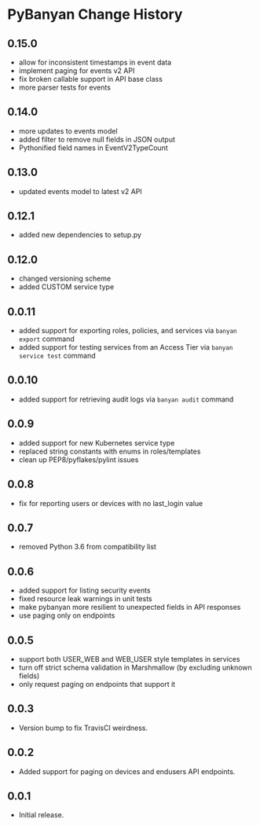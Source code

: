 # PyBanyan Change History

## 0.15.0
 * allow for inconsistent timestamps in event data
 * implement paging for events v2 API
 * fix broken callable support in API base class
 * more parser tests for events

## 0.14.0
 * more updates to events model 
 * added filter to remove null fields in JSON output
 * Pythonified field names in EventV2TypeCount

## 0.13.0
 * updated events model to latest v2 API

## 0.12.1
 * added new dependencies to setup.py

## 0.12.0
 * changed versioning scheme
 * added CUSTOM service type

## 0.0.11
 * added support for exporting roles, policies, and services via `banyan export` command
 * added support for testing services from an Access Tier via `banyan service test` command

## 0.0.10
 * added support for retrieving audit logs via `banyan audit` command

## 0.0.9
 * added support for new Kubernetes service type
 * replaced string constants with enums in roles/templates
 * clean up PEP8/pyflakes/pylint issues

## 0.0.8
 * fix for reporting users or devices with no last_login value

## 0.0.7
 * removed Python 3.6 from compatibility list

## 0.0.6
 * added support for listing security events
 * fixed resource leak warnings in unit tests
 * make pybanyan more resilient to unexpected fields in API responses
 * use paging only on endpoints 
 
## 0.0.5
 * support both USER_WEB and WEB_USER style templates in services
 * turn off strict schema validation in Marshmallow (by excluding unknown fields)
 * only request paging on endpoints that support it

## 0.0.3

 * Version bump to fix TravisCI weirdness.

## 0.0.2

 * Added support for paging on devices and endusers API endpoints.

## 0.0.1

 * Initial release.
